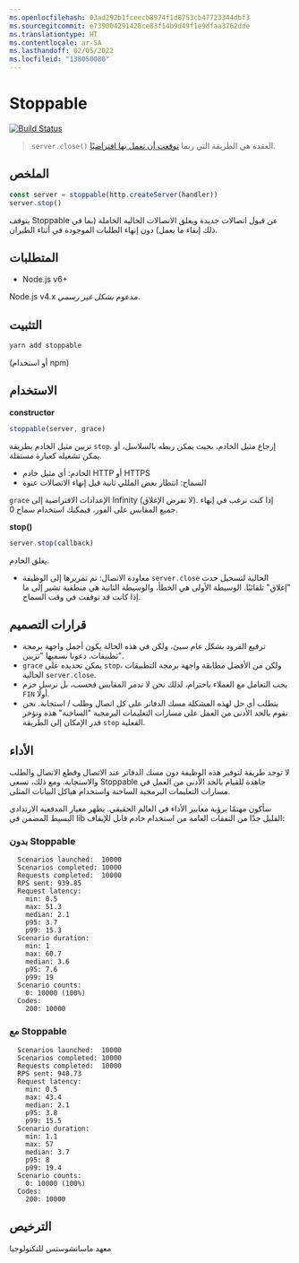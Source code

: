 ```yaml
---
ms.openlocfilehash: 03ad292b1fceecb8974f1d8753cb47723344dbf3
ms.sourcegitcommit: e739004291428ce83f14b9d49f1e9dfaa3762dde
ms.translationtype: HT
ms.contentlocale: ar-SA
ms.lasthandoff: 02/05/2022
ms.locfileid: "138050080"
---
```

# <a name="stoppable"></a>Stoppable

[![Build Status](https://travis-ci.org/hunterloftis/stoppable.svg?branch=master)](https://travis-ci.org/hunterloftis/stoppable)

> `server.close()` العقدة هي الطريقة التي ربما [توقعت أن تعمل بها افتراضيًا](https://github.com/nodejs/node/issues/2642).

## <a name="summary"></a>الملخص

```js
const server = stoppable(http.createServer(handler))
server.stop()
```

يتوقف Stoppable عن قبول اتصالات جديدة ويغلق الاتصالات الحالية الخاملة (بما في ذلك إبقاء ما يعمل) دون إنهاء الطلبات الموجودة في أثناء الطيران.

## <a name="requirements"></a>المتطلبات

- Node.js v6+

Node.js v4.x مدعوم *بشكل غير رسمي*.

## <a name="installation"></a>التثبيت

```bash
yarn add stoppable
```

(أو استخدام npm)

## <a name="usage"></a>الاستخدام

**constructor**

```js
stoppable(server, grace)
```

تزيين مثيل الخادم بطريقة `stop`.
إرجاع مثيل الخادم، بحيث يمكن ربطه بالسلاسل، أو يمكن تشغيله كعبارة مستقلة.

- الخادم: أي مثيل خادم HTTP أو HTTPS
- السماح: انتظار بعض المللي ثانية قبل إنهاء الاتصالات عنوة

`grace` الإعدادات الافتراضية إلى Infinity (لا تفرض الإغلاق).
إذا كنت ترغب في إنهاء جميع المقابس على الفور، فيمكنك استخدام سماح 0.

**stop()**

```js
server.stop(callback)
```

يغلق الخادم.

- معاودة الاتصال: تم تمريرها إلى الوظيفة `server.close` الحالية لتسجيل حدث "إغلاق" تلقائيًا.
الوسيطة الأولى هي الخطأ، والوسيطة الثانية هي منطقية تشير إلى ما إذا كانت قد توقفت في وقت السماح.

## <a name="design-decisions"></a>قرارات التصميم

- ترقيع القرود بشكل عام سيئ، ولكن في هذه الحالة يكون أجمل واجهة برمجة تطبيقات. دعونا نسميها "تزيين".
- `grace` يمكن تحديده على `stop`، ولكن من الأفضل مطابقة واجهة برمجة التطبيقات الحالية `server.close`.
- يجب التعامل مع العملاء باحترام، لذلك نحن لا ندمر المقابس فحسب، بل نرسل حزم `FIN` أولًا.
- يتطلب أي حل لهذه المشكلة مسك الدفاتر على كل اتصال وطلب / استجابة.
نحن نقوم بالحد الأدنى من العمل على مسارات التعليمات البرمجية "الساخنة" هذه ونؤخر قدر الإمكان إلى الطريقة `stop` الفعلية.

## <a name="performance"></a>الأداء

لا توجد طريقة لتوفير هذه الوظيفة دون مسك الدفاتر عند الاتصال وقطع الاتصال والطلب والاستجابة.
ومع ذلك، تسعى Stoppable جاهدة للقيام بالحد الأدنى من العمل في مسارات التعليمات البرمجية الساخنة واستخدام هياكل البيانات المثلى.

سأكون مهتمًا برؤية معايير الأداء في العالم الحقيقي. يظهر معيار المدفعية الارتدادي البسيط المضمن في lib القليل جدًا من النفقات العامة من استخدام خادم قابل للإيقاف:

### <a name="without-stoppable"></a>بدون Stoppable

```plain
  Scenarios launched:  10000
  Scenarios completed: 10000
  Requests completed:  10000
  RPS sent: 939.85
  Request latency:
    min: 0.5
    max: 51.3
    median: 2.1
    p95: 3.7
    p99: 15.3
  Scenario duration:
    min: 1
    max: 60.7
    median: 3.6
    p95: 7.6
    p99: 19
  Scenario counts:
    0: 10000 (100%)
  Codes:
    200: 10000
```

### <a name="with-stoppable"></a>مع Stoppable

```plain
  Scenarios launched:  10000
  Scenarios completed: 10000
  Requests completed:  10000
  RPS sent: 940.73
  Request latency:
    min: 0.5
    max: 43.4
    median: 2.1
    p95: 3.8
    p99: 15.5
  Scenario duration:
    min: 1.1
    max: 57
    median: 3.7
    p95: 8
    p99: 19.4
  Scenario counts:
    0: 10000 (100%)
  Codes:
    200: 10000
```

## <a name="license"></a>الترخيص

معهد ماساتشوستس للتكنولوجيا